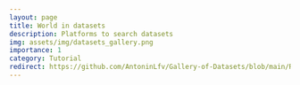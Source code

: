 ```yaml
---
layout: page
title: World in datasets
description: Platforms to search datasets
img: assets/img/datasets_gallery.png
importance: 1
category: Tutorial
redirect: https://github.com/AntoninLfv/Gallery-of-Datasets/blob/main/README.md
---
```

